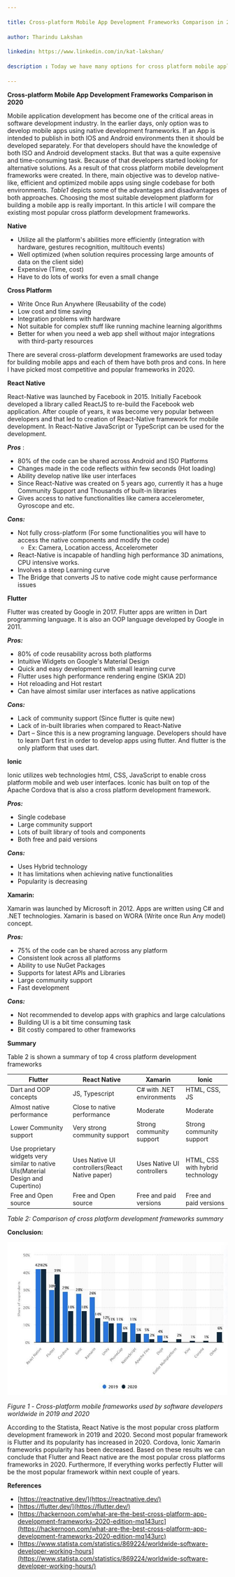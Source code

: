 ```yaml
---

title: Cross-platform Mobile App Development Frameworks Comparison in 2020

author: Tharindu Lakshan

linkedin: https://www.linkedin.com/in/kat-lakshan/

description : Today we have many options for cross platform mobile application development. Let's find out how they compare to each other!

---
```


**Cross-platform Mobile App Development Frameworks Comparison in 2020**

Mobile application development has become one of the critical areas in software development industry. In the earlier days, only option was to develop mobile apps using native development frameworks. If an App is intended to publish in both IOS and Android environments then it should be developed separately. For that developers should have the knowledge of both ISO and Android development stacks. But that was a quite expensive and time-consuming task. Because of that developers started looking for alternative solutions. As a result of that cross platform mobile development frameworks were created. In there, main objective was to develop native-like, efficient and optimized mobile apps using single codebase for both environments. _Table1_ depicts some of the advantages and disadvantages of both approaches. Choosing the most suitable development platform for building a mobile app is really important. In this article I will compare the existing most popular cross platform development frameworks.

**Native**
- Utilize all the platform&#39;s abilities more efficiently (integration with hardware, gestures recognition, multitouch events)
- Well optimized (when solution requires processing large amounts of data on the client side)
- Expensive (Time, cost)
- Have to do lots of works for even a small change

 
**Cross Platform** 
- Write Once Run Anywhere (Reusability of the code)
- Low cost and time saving
- Integration problems with hardware
- Not suitable for complex stuff like running machine learning algorithms
- Better for when you need a web app shell without major integrations with third-party resources


There are several cross-platform development frameworks are used today for building mobile apps and each of them have both pros and cons. In here I have picked most competitive and popular frameworks in 2020.

**React Native**

React-Native was launched by Facebook in 2015. Initially Facebook developed a library called ReactJS to re-build the Facebook web application. After couple of years, it was become very popular between developers and that led to creation of React-Native framework for mobile development. In React-Native JavaScript or TypeScript can be used for the development.

_**Pros**_ :

  - 80% of the code can be shared across Android and ISO Platforms
  - Changes made in the code reflects within few seconds (Hot loading)
  - Ability develop native like user interfaces
  - Since React-Native was created on 5 years ago, currently it has a huge Community Support and Thousands of built-in libraries
  - Gives access to native functionalities like camera accelerometer, Gyroscope and etc.

_**Cons:**_

  - Not fully cross-platform (For some functionalities you will have to access the native components and modify the code)
    - Ex: Camera, Location access, Accelerometer
  - React-Native is incapable of handling high performance 3D animations, CPU intensive works.
  - Involves a steep Learning curve
  - The Bridge that converts JS to native code might cause performance issues

**Flutter**

Flutter was created by Google in 2017. Flutter apps are written in Dart programming language. It is also an OOP language developed by Google in 2011.

_**Pros:**_

  - 80% of code reusability across both platforms
  - Intuitive Widgets on Google&#39;s Material Design
  - Quick and easy development with small learning curve
  - Flutter uses high performance rendering engine (SKIA 2D)
  - Hot reloading and Hot restart
  - Can have almost similar user interfaces as native applications

_**Cons:**_

  - Lack of community support (Since flutter is quite new)
  - Lack of in-built libraries when compared to React-Native
  - Dart – Since this is a new programing language. Developers should have to learn Dart first in order to develop apps using flutter. And flutter is the only platform that uses dart.

**Ionic**

Ionic utilizes web technologies html, CSS, JavaScript to enable cross platform mobile and web user interfaces. Iconic has built on top of the Apache Cordova that is also a cross platform development framework.

_**Pros:**_

  - Single codebase
  - Large community support
  - Lots of built library of tools and components
  - Both free and paid versions

_**Cons:**_

  - Uses Hybrid technology
  - It has limitations when achieving native functionalities
  - Popularity is decreasing

**Xamarin:**

Xamarin was launched by Microsoft in 2012. Apps are written using C# and .NET technologies. Xamarin is based on WORA (Write once Run Any model) concept.

_**Pros:**_

  - 75% of the code can be shared across any platform
  - Consistent look across all platforms
  - Ability to use NuGet Packages
  - Supports for latest APIs and Libraries
  - Large community support
  - Fast development

_**Cons:**_

  - Not recommended to develop apps with graphics and large calculations
  - Building UI is a bit time consuming task
  - Bit costly compared to other frameworks

**Summary**

Table 2 is shown a summary of top 4 cross platform development frameworks

|**Flutter** | **React Native** | **Xamarin** | **Ionic** |
|--- | --- | --- | --- |
| Dart and OOP concepts | JS, Typescript | C# with .NET environments | HTML, CSS, JS |
| Almost native performance | Close to native performance | Moderate | Moderate |
| Lower Community support | Very strong community support | Strong community support | Strong community support |
| Use proprietary widgets very similar to native UIs(Material Design and Cupertino) | Uses Native UI controllers(React Native paper) | Uses Native UI controllers | HTML, CSS with hybrid technology |
| Free and Open source | Free and Open source| Free and paid versions | Free and paid versions |
 


_Table 2: Comparison of cross platform development frameworks summary_

**Conclusion:**

<img src="/img/tl_1_2020_09_21.jpg " height="350px" width="570px"/>

_Figure 1 -_ _Cross-platform mobile frameworks used by software developers worldwide in 2019 and 2020_

According to the Statista, React Native is the most popular cross platform development framework in 2019 and 2020. Second most popular framework is Flutter and its popularity has increased in 2020. Cordova, Ionic Xamarin frameworks popularity has been decreased. Based on these results we can conclude that Flutter and React native are the most popular cross platforms frameworks in 2020. Furthermore, If everything works perfectly Flutter will be the most popular framework within next couple of years.

**References**

  - [https://reactnative.dev/](https://reactnative.dev/)
  - [https://flutter.dev/](https://flutter.dev/)
  - [https://hackernoon.com/what-are-the-best-cross-platform-app-development-frameworks-2020-edition-mq143urc](https://hackernoon.com/what-are-the-best-cross-platform-app-development-frameworks-2020-edition-mq143urc)
  - [https://www.statista.com/statistics/869224/worldwide-software-developer-working-hours](https://www.statista.com/statistics/869224/worldwide-software-developer-working-hours/)

